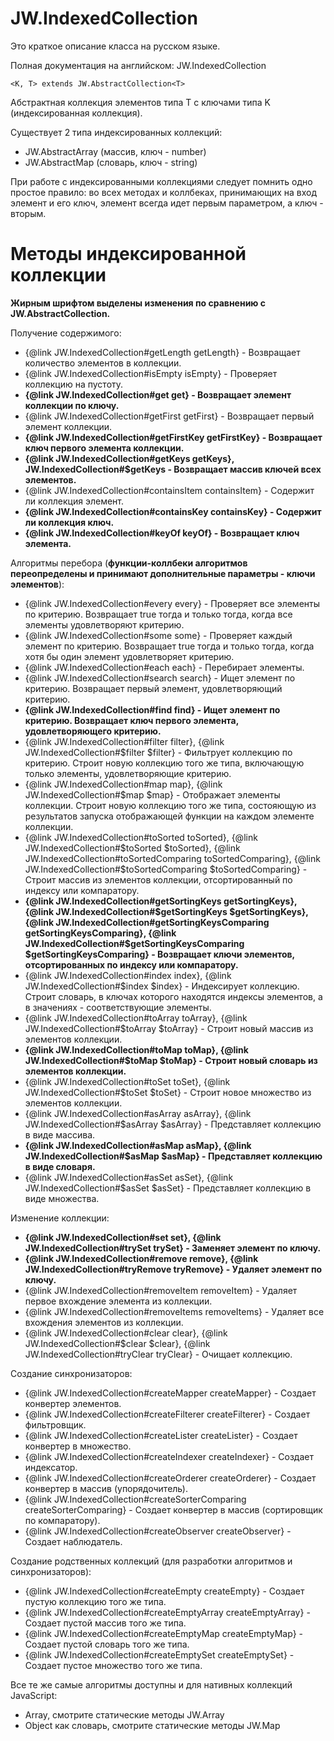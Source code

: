 ﻿# JW.IndexedCollection

Это краткое описание класса на русском языке.

Полная документация на английском: JW.IndexedCollection

`<K, T> extends JW.AbstractCollection<T>`

Абстрактная коллекция элементов типа T с ключами типа K (индексированная коллекция).

Существует 2 типа индексированных коллекций:

- JW.AbstractArray (массив, ключ - number)
- JW.AbstractMap (словарь, ключ - string)

При работе с индексированными коллекциями следует помнить одно простое правило: во всех методах и коллбеках,
принимающих на вход элемент и его ключ, элемент всегда идет первым параметром, а ключ - вторым.

# Методы индексированной коллекции

**Жирным шрифтом выделены изменения по сравнению с JW.AbstractCollection.**

Получение содержимого:

- {@link JW.IndexedCollection#getLength getLength} - Возвращает количество элементов в коллекции.
- {@link JW.IndexedCollection#isEmpty isEmpty} - Проверяет коллекцию на пустоту.
- **{@link JW.IndexedCollection#get get} - Возвращает элемент коллекции по ключу.**
- {@link JW.IndexedCollection#getFirst getFirst} - Возвращает первый элемент коллекции.
- **{@link JW.IndexedCollection#getFirstKey getFirstKey} - Возвращает ключ первого элемента коллекции.**
- **{@link JW.IndexedCollection#getKeys getKeys}, JW.IndexedCollection#$getKeys - Возвращает массив ключей всех элементов.**
- {@link JW.IndexedCollection#containsItem containsItem} - Содержит ли коллекция элемент.
- **{@link JW.IndexedCollection#containsKey containsKey} - Содержит ли коллекция ключ.**
- **{@link JW.IndexedCollection#keyOf keyOf} - Возвращает ключ элемента.**

Алгоритмы перебора (**функции-коллбеки алгоритмов переопределены и принимают дополнительные параметры -
ключи элементов**):

- {@link JW.IndexedCollection#every every} - Проверяет все элементы по критерию.
Возвращает true тогда и только тогда, когда все элементы удовлетворяют критерию.
- {@link JW.IndexedCollection#some some} - Проверяет каждый элемент по критерию.
Возвращает true тогда и только тогда, когда хотя бы один элемент удовлетворяет критерию.
- {@link JW.IndexedCollection#each each} - Перебирает элементы.
- {@link JW.IndexedCollection#search search} - Ищет элемент по критерию.
Возвращает первый элемент, удовлетворяющий критерию.
- **{@link JW.IndexedCollection#find find} - Ищет элемент по критерию.
Возвращает ключ первого элемента, удовлетворяющего критерию.**
- {@link JW.IndexedCollection#filter filter}, {@link JW.IndexedCollection#$filter $filter} - Фильтрует коллекцию по критерию.
Строит новую коллекцию того же типа, включающую только элементы, удовлетворяющие критерию.
- {@link JW.IndexedCollection#map map}, {@link JW.IndexedCollection#$map $map} - Отображает элементы коллекции.
Строит новую коллекцию того же типа, состояющую из результатов запуска отображающей функции на каждом элементе
коллекции.
- {@link JW.IndexedCollection#toSorted toSorted}, {@link JW.IndexedCollection#$toSorted $toSorted},
{@link JW.IndexedCollection#toSortedComparing toSortedComparing}, {@link JW.IndexedCollection#$toSortedComparing $toSortedComparing} -
Строит массив из элементов коллекции, отсортированный по индексу
или компаратору.
- **{@link JW.IndexedCollection#getSortingKeys getSortingKeys}, {@link JW.IndexedCollection#$getSortingKeys $getSortingKeys},
{@link JW.IndexedCollection#getSortingKeysComparing getSortingKeysComparing}, {@link JW.IndexedCollection#$getSortingKeysComparing $getSortingKeysComparing} -
Возвращает ключи элементов, отсортированных по индексу или компаратору.**
- {@link JW.IndexedCollection#index index}, {@link JW.IndexedCollection#$index $index} - Индексирует коллекцию.
Строит словарь, в ключах которого находятся индексы элементов, а в значениях - соответствующие элементы.
- {@link JW.IndexedCollection#toArray toArray}, {@link JW.IndexedCollection#$toArray $toArray} - Строит новый массив из элементов коллекции.
- **{@link JW.IndexedCollection#toMap toMap}, {@link JW.IndexedCollection#$toMap $toMap} - Строит новый словарь из элементов коллекции.**
- {@link JW.IndexedCollection#toSet toSet}, {@link JW.IndexedCollection#$toSet $toSet} - Строит новое множество из элементов коллекции.
- {@link JW.IndexedCollection#asArray asArray}, {@link JW.IndexedCollection#$asArray $asArray} - Представляет коллекцию в виде массива.
- **{@link JW.IndexedCollection#asMap asMap}, {@link JW.IndexedCollection#$asMap $asMap} - Представляет коллекцию в виде словаря.**
- {@link JW.IndexedCollection#asSet asSet}, {@link JW.IndexedCollection#$asSet $asSet} - Представляет коллекцию в виде множества.

Изменение коллекции:

- **{@link JW.IndexedCollection#set set}, {@link JW.IndexedCollection#trySet trySet} - Заменяет элемент по ключу.**
- **{@link JW.IndexedCollection#remove remove}, {@link JW.IndexedCollection#tryRemove tryRemove} - Удаляет элемент по ключу.**
- {@link JW.IndexedCollection#removeItem removeItem} - Удаляет первое вхождение элемента из коллекции.
- {@link JW.IndexedCollection#removeItems removeItems} - Удаляет все вхождения элементов из коллекции.
- {@link JW.IndexedCollection#clear clear}, {@link JW.IndexedCollection#$clear $clear},
{@link JW.IndexedCollection#tryClear tryClear} - Очищает коллекцию.

Создание синхронизаторов:

- {@link JW.IndexedCollection#createMapper createMapper} - Создает конвертер элементов.
- {@link JW.IndexedCollection#createFilterer createFilterer} - Создает фильтровщик.
- {@link JW.IndexedCollection#createLister createLister} - Создает конвертер в множество.
- {@link JW.IndexedCollection#createIndexer createIndexer} - Создает индексатор.
- {@link JW.IndexedCollection#createOrderer createOrderer} - Создает конвертер в массив (упорядочитель).
- {@link JW.IndexedCollection#createSorterComparing createSorterComparing} - Создает конвертер в массив (сортировщик по компаратору).
- {@link JW.IndexedCollection#createObserver createObserver} - Создает наблюдатель.

Создание родственных коллекций (для разработки алгоритмов и синхронизаторов):

- {@link JW.IndexedCollection#createEmpty createEmpty} - Создает пустую коллекцию того же типа.
- {@link JW.IndexedCollection#createEmptyArray createEmptyArray} - Создает пустой массив того же типа.
- {@link JW.IndexedCollection#createEmptyMap createEmptyMap} - Создает пустой словарь того же типа.
- {@link JW.IndexedCollection#createEmptySet createEmptySet} - Создает пустое множество того же типа.

Все те же самые алгоритмы доступны и для нативных коллекций JavaScript:

- Array, смотрите статические методы JW.Array
- Object как словарь, смотрите статические методы JW.Map
